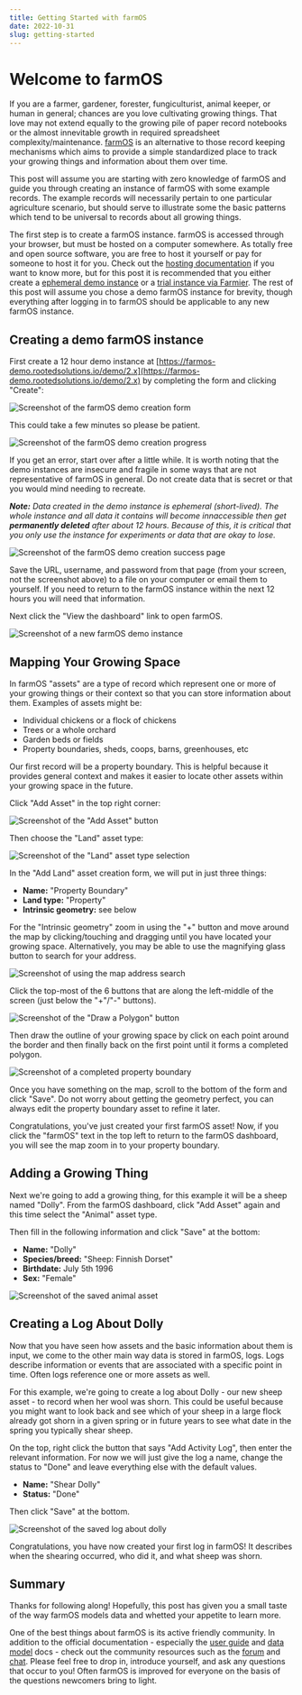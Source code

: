 ```yaml
---
title: Getting Started with farmOS
date: 2022-10-31
slug: getting-started
---
```


# Welcome to farmOS

If you are a farmer, gardener, forester, fungiculturist, animal keeper, or human in general; chances are you love cultivating growing things. That love may not extend equally to the growing pile of paper record notebooks or the almost innevitable growth in required spreadsheet complexity/maintenance. [farmOS](https://farmos.org/) is an alternative to those record keeping mechanisms which aims to provide a simple standardized place to track your growing things and information about them over time.

This post will assume you are starting with zero knowledge of farmOS and guide you through creating an instance of farmOS with some example records. The example records will necessarily pertain to one particular agriculture scenario, but should serve to illustrate some the basic patterns which tend to be universal to records about all growing things.

The first step is to create a farmOS instance. farmOS is accessed through your browser, but must be hosted on a computer somewhere. As totally free and open source software, you are free to host it yourself or pay for someone to host it for you. Check out the [hosting documentation](https://farmos.org/hosting/) if you want to know more, but for this post it is recommended that you either create a [ephemeral demo instance](https://farmos-demo.rootedsolutions.io/demo/2.x) or a [trial instance via Farmier](https://farmier.com/signup/). The rest of this post will assume you chose a demo farmOS instance for brevity, though everything after logging in to farmOS should be applicable to any new farmOS instance.

## Creating a demo farmOS instance

First create a 12 hour demo instance at [https://farmos-demo.rootedsolutions.io/demo/2.x](https://farmos-demo.rootedsolutions.io/demo/2.x) by completing the form and clicking "Create":

![Screenshot of the farmOS demo creation form](./demo_instance_creation_form.png)

This could take a few minutes so please be patient.

![Screenshot of the farmOS demo creation progress](./demo_instance_creation_progress.png)

If you get an error, start over after a little while. It is worth noting that the demo instances are insecure and fragile in some ways that are not representative of farmOS in general. Do not create data that is secret or that you would mind needing to recreate.

***Note:** Data created in the demo instance is ephemeral (short-lived). The whole instance and all data it contains will become innaccessible then get **permanently deleted** after about 12 hours. Because of this, it is critical that you only use the instance for experiments or data that are okay to lose.*

![Screenshot of the farmOS demo creation success page](./demo_instance_success_page.png)

Save the URL, username, and password from that page (from your screen, not the screenshot above) to a file on your computer or email them to yourself. If you need to return to the farmOS instance within the next 12 hours you will need that information.

Next click the "View the dashboard" link to open farmOS.

![Screenshot of a new farmOS demo instance](./demo_instance_dashboard.png)

## Mapping Your Growing Space

In farmOS "assets" are a type of record which represent one or more of your growing things or their context so that you can store information about them. Examples of assets might be:

* Individual chickens or a flock of chickens
* Trees or a whole orchard
* Garden beds or fields
* Property boundaries, sheds, coops, barns, greenhouses, etc

Our first record will be a property boundary. This is helpful because it provides general context and makes it easier to locate other assets within your growing space in the future.

Click "Add Asset" in the top right corner:

![Screenshot of the "Add Asset" button](./add_asset_button.png)

Then choose the "Land" asset type:

![Screenshot of the "Land" asset type selection](./land_asset_type_selection.png)

In the "Add Land" asset creation form, we will put in just three things:

* **Name:** "Property Boundary"
* **Land type:** "Property"
* **Intrinsic geometry:** see below

For the "Intrinsic geometry" zoom in using the "+" button and move around the map by clicking/touching and dragging until you have located your growing space. Alternatively, you may be able to use the magnifying glass button to search for your address.

![Screenshot of using the map address search](./mapping_location_search.png)

Click the top-most of the 6 buttons that are along the left-middle of the screen (just below the "+"/"-" buttons).

![Screenshot of the "Draw a Polygon" button](./draw_a_polygon_button.png)

Then draw the outline of your growing space by click on each point around the border and then finally back on the first point until it forms a completed polygon.

![Screenshot of a completed property boundary](./property_boundary_geometry.png)

Once you have something on the map, scroll to the bottom of the form and click "Save". Do not worry about getting the geometry perfect, you can always edit the property boundary asset to refine it later.

Congratulations, you've just created your first farmOS asset! Now, if you click the "farmOS" text in the top left to return to the farmOS dashboard, you will see the map zoom in to your property boundary.

## Adding a Growing Thing

Next we're going to add a growing thing, for this example it will be a sheep named "Dolly". From the farmOS dashboard, click "Add Asset" again and this time select the "Animal" asset type.

Then fill in the following information and click "Save" at the bottom:

* **Name:** "Dolly"
* **Species/breed:** "Sheep: Finnish Dorset"
* **Birthdate:** July 5th 1996
* **Sex:** "Female"

![Screenshot of the saved animal asset](./saved_animal_asset.png)

## Creating a Log About Dolly

Now that you have seen how assets and the basic information about them is input, we come to the other main way data is stored in farmOS, logs. Logs describe information or events that are associated with a specific point in time. Often logs reference one or more assets as well.

For this example, we're going to create a log about Dolly - our new sheep asset - to record when her wool was shorn. This could be useful because you might want to look back and see which of your sheep in a large flock already got shorn in a given spring or in future years to see what date in the spring you typically shear sheep.

On the top, right click the button that says "Add Activity Log", then enter the relevant information. For now we will just give the log a name, change the status to "Done" and leave everything else with the default values.

* **Name:** "Shear Dolly"
* **Status:** "Done"

Then click "Save" at the bottom.

![Screenshot of the saved log about dolly](./shear_dolly_log_saved.png)

Congratulations, you have now created your first log in farmOS! It describes when the shearing occurred, who did it, and what sheep was shorn.

## Summary

Thanks for following along! Hopefully, this post has given you a small taste of the way farmOS models data and whetted your appetite to learn more.

One of the best things about farmOS is its active friendly community. In addition to the official documentation - especially the [user guide](https://farmos.org/guide/) and [data model](https://farmos.org/model/) docs - check out the community resources such as the [forum](https://farmos.discourse.group/) and [chat](https://riot.im/app/#/room/#farmOS:matrix.org). Please feel free to drop in, introduce yourself, and ask any questions that occur to you! Often farmOS is improved for everyone on the basis of the questions newcomers bring to light.
